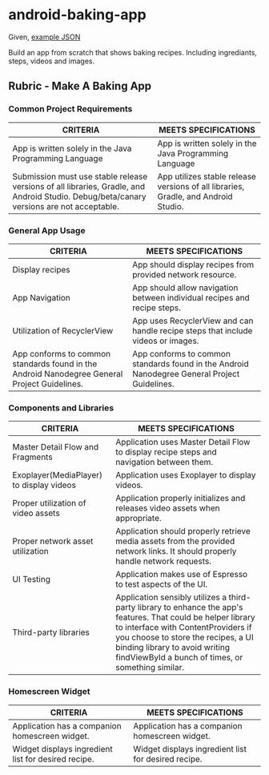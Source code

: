 # android-baking-app

Given, [example JSON](https://d17h27t6h515a5.cloudfront.net/topher/2017/May/59121517_baking/baking.json)

Build an app from scratch that shows baking recipes.  Including ingrediants, steps, videos and images.

## Rubric - Make A Baking App

### Common Project Requirements

CRITERIA | MEETS SPECIFICATIONS
--- | ---
App is written solely in the Java Programming Language | App is written solely in the Java Programming Language
Submission must use stable release versions of all libraries, Gradle, and Android Studio. Debug/beta/canary versions are not acceptable. | App utilizes stable release versions of all libraries, Gradle, and Android Studio.

### General App Usage

CRITERIA | MEETS SPECIFICATIONS
--- | ---
Display recipes | App should display recipes from provided network resource.
App Navigation | App should allow navigation between individual recipes and recipe steps.
Utilization of RecyclerView | App uses RecyclerView and can handle recipe steps that include videos or images.
App conforms to common standards found in the Android Nanodegree General Project Guidelines. | App conforms to common standards found in the Android Nanodegree General Project Guidelines.  

### Components and Libraries

CRITERIA | MEETS SPECIFICATIONS
--- | ---
Master Detail Flow and Fragments | Application uses Master Detail Flow to display recipe steps and navigation between them.
Exoplayer(MediaPlayer) to display videos | Application uses Exoplayer to display videos.
Proper utilization of video assets | Application properly initializes and releases video assets when appropriate.
Proper network asset utilization | Application should properly retrieve media assets from the provided network links. It should properly handle network requests.
UI Testing | Application makes use of Espresso to test aspects of the UI.
Third-party libraries| Application sensibly utilizes a third-party library to enhance the app's features. That could be helper library to interface with ContentProviders if you choose to store the recipes, a UI binding library to avoid writing findViewById a bunch of times, or something similar.

### Homescreen Widget

CRITERIA | MEETS SPECIFICATIONS
--- | ---
Application has a companion homescreen widget.  | Application has a companion homescreen widget.
Widget displays ingredient list for desired recipe. | Widget displays ingredient list for desired recipe.
